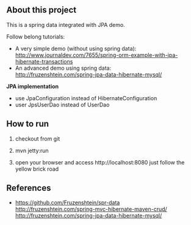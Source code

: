 About this project
----------------
This is a spring data integrated with JPA demo.

Follow belong tutorials:
- A very simple demo (without using spring data):  
http://www.journaldev.com/7655/spring-orm-example-with-jpa-hibernate-transactions
- An advanced demo using spring data:  
http://fruzenshtein.com/spring-jpa-data-hibernate-mysql/

**JPA implementation**
- use JpaConfiguration instead of HibernateConfiguration
- user JpsUserDao instead of UserDao

How to run
-----------------
1. checkout from git

2. mvn jetty:run

3. open your browser and access http://localhost:8080
just follow the yellow brick road




References
----------------
- https://github.com/Fruzenshtein/spr-data  
  http://fruzenshtein.com/spring-mvc-hibernate-maven-crud/
  http://fruzenshtein.com/spring-jpa-data-hibernate-mysql/
